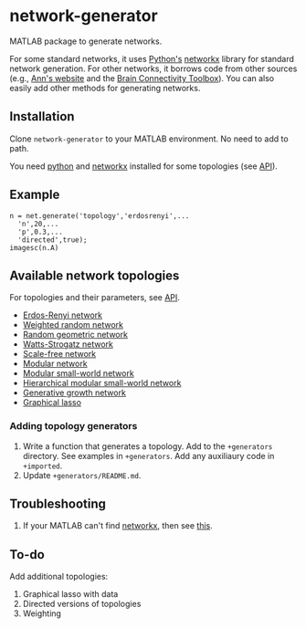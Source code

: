 # network-generator
MATLAB package to generate networks.

For some standard networks, it uses [Python's](https://www.python.org/) [networkx](https://networkx.github.io/) library for standard network generation. For other networks, it borrows code from other sources (e.g., [Ann's website](https://sites.google.com/a/seas.upenn.edu/weighted-network-toolbox) and the [Brain Connectivity Toolbox](https://sites.google.com/site/bctnet)). You can also easily add other methods for generating networks.

## Installation
Clone `network-generator` to your MATLAB environment. No need to add to path.

You need [python](https://www.python.org/downloads/) and [networkx](https://networkx.github.io/) installed for some topologies (see [API](+generators/README.md)).

## Example
```
n = net.generate('topology','erdosrenyi',...
  'n',20,...
  'p',0.3,...
  'directed',true);
imagesc(n.A)
```

## Available network topologies

For topologies and their parameters, see [API](+generators/README.md).
* [Erdos-Renyi network](+generators/README.md#erdosrenyi)
* [Weighted random network](+generators/README.md#weightedrandom)
* [Random geometric network](+generators/README.md#randomgeometric)
* [Watts-Strogatz network](+generators/README.md#wattsstrogatz)
* [Scale-free network](+generators/README.md#scalefree)
* [Modular network](+generators/README.md#modular)
* [Modular small-world network](+generators/README.md#modularsmallworld)
* [Hierarchical modular small-world network](+generators/README.md#hiermodsmallworld)
* [Generative growth network](+generators/README.md#generative)
* [Graphical lasso](+generators/README.md#graphicallasso)

### Adding topology generators

1. Write a function that generates a topology. Add to the `+generators` directory. See examples in `+generators`. Add any auxiliaury code in `+imported`.
2. Update `+generators/README.md`.

## Troubleshooting
1. If your MATLAB can't find [networkx](https://networkx.github.io/), then see [this](https://erikreinertsen.com/python3-in-matlab/).

## To-do
Add additional topologies:
1. Graphical lasso with data
2. Directed versions of topologies
3. Weighting
